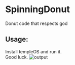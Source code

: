 # SpinningDonut
Donut code that respects god
## Usage:
Install templeOS and run it.
<br>
Good luck.
![output](https://user-images.githubusercontent.com/46300167/206304169-f15cd658-7cdf-4a56-931c-9e0943c43f28.gif)

